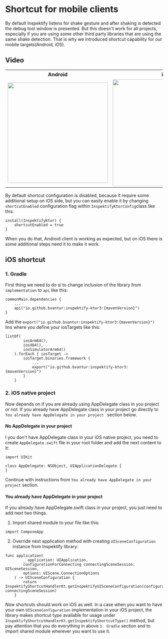 # Shortcut for mobile clients

By default Inspektify listens for shake gesture and after shaking is detected the debug tool window
is presented. But this doesn't work for all projects, especially if you are using some other third
party libraries that are using the same shake detection. That is why we introduced shortcut
capability for our mobile targets(Android, iOS).

## Video

<table align="center">
   <tr>
        <th>Android</th>
        <th>iOS</th>
   </tr>
   <tr>
      <td><img src="../inspektify/screenshots/shortcut_android.gif" width=320></td>
      <td><img src="../inspektify/screenshots/shortcut_ios.gif" width=340></td>
   </tr>
</table>

By default shortcut configuration is disabled, because it require some additional setup on iOS side,
but you can easily enable it by changing `shortcutEnabled` configuration flag
within `InspektifyKtorConfig`class like this:

```
install(InspektifyKtor) {
    shortcutEnabled = true
}
```

When you do that, Android client is working as expected, but on iOS there is some additional steps
need it to make it work.

## iOS shortcut

### 1. Gradle

First thing we need to do si to change inclusion of the library from `implementation` to `api` like
this:

```
commonMain.dependencies {
    ...
    api("io.github.bvantur:inspektify-ktor3:{mavenVersion}")
}
```

Add the `export("io.github.bvantur:inspektify-ktor3:{mavenVersion}")` lins where you define your
iosTargets like this:

```
listOf(
        iosArm64(),
        iosX64(),
        iosSimulatorArm64()
    ).forEach { iosTarget ->
        iosTarget.binaries.framework {
            ...
            export("io.github.bvantur:inspektify-ktor3:{mavenVersion}")
        }
    }
```

### 2. iOS native project

Now depends on if you are already using AppDelegate class in you project or not. If you already have
AppDelegate class in your project go directly to `You already have AppDelegate in your project `
section below.

#### No AppDelegate in your project

I you don't have AppDelegate class in your iOS native project, you need to
create `AppDelegate.swift` file in your root folder and add the next content to it:

```
import UIKit

class AppDelegate: NSObject, UIApplicationDelegate {
}
```

Continue with instructions from `You already have AppDelegate in your project` section.

#### You already have AppDelegate in your project

If you already have AppDelegate.swift class in your project, you just need to add next two things.

1. Import shared module to your file like this:

`import ComposeApp`

2. Override next application method with creating `UISceneConfiguration` instance from Inspektify
   library:

```
func application(
        _ application: UIApplication,
        configurationForConnecting connectingSceneSession: UISceneSession,
        options: UIScene.ConnectionOptions
    ) -> UISceneConfiguration {
        return InspektifyShortcutHandlerKt.getInspektifyUISceneConfiguration(configurationForConnectingSceneSession: connectingSceneSession)
    }
```

Now shortcuts should work on iOS as well. In a case when you want to have your own
`UISceneConfiguration` implementation in your iOS project, the library makes shortcut type available
for usage under `InspektifyShortcutHandlerKt.getInspektifyShortcutType()` method, but pay attention
that you do everything in above `1. Gradle` section and to import shared module wherever you want to
use it.


